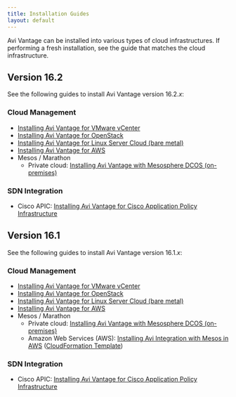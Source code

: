 ```yaml
---
title: Installation Guides
layout: default
---
```

Avi Vantage can be installed into various types of cloud infrastructures. If performing a fresh installation, see the guide that matches the cloud infrastructure.

## Version 16.2

See the following guides to install Avi Vantage version 16.2.*x*:

### Cloud Management

* <a href="/docs/16.2.2/installing-avi-vantage-for-vmware-vcenter-16-2">Installing Avi Vantage for VMware vCenter</a>
* <a href="/docs/16.2.2/installing-avi-vantage-for-openstack-16-2">Installing Avi Vantage for OpenStack</a>
* <a href="/docs/16.2.2/installing-avi-vantage-for-a-linux-server-cloud-16-2">Installing Avi Vantage for Linux Server Cloud (bare metal)</a>
* <a href="/docs/16.2.2/installing-avi-vantage-in-amazon-web-services-16-2">Installing Avi Vantage for AWS</a>
* Mesos / Marathon  
    * Private cloud: <a href="/docs/16.2.2/installing-avi-vantage-with-mesosphere-dcos-16-2">Installing Avi Vantage with Mesosphere DCOS (on-premises)</a> 

### SDN Integration

* Cisco APIC: <a href="/docs/16.2.2/installing-avi-vantage-for-cisco-apic-16-2">Installing Avi Vantage for Cisco Application Policy Infrastructure</a>  

## Version 16.1

See the following guides to install Avi Vantage version 16.1.*x*:

### Cloud Management

* <a href="/docs/16.2.2/installing-avi-vantage-for-vmware-vcenter_16_1">Installing Avi Vantage for VMware vCenter</a>
* <a href="/docs/16.2.2/installing-avi-vantage-for-openstack-16-1">Installing Avi Vantage for OpenStack</a>
* <a href="/docs/16.2.2/installing-avi-vantage-for-a-linux-server-cloud">Installing Avi Vantage for Linux Server Cloud (bare metal)</a>
* <a href="/docs/16.2.2/installing-avi-vantage-in-amazon-web-services">Installing Avi Vantage for AWS</a>
* Mesos / Marathon  
    * Private cloud: <a href="/installing-avi-vantage-with-mesosphere-dcos-on-premises-16-1/">Installing Avi Vantage with Mesosphere DCOS (on-premises)</a>
    * Amazon Web Services (AWS): <a href="/docs/16.2.2/installing-avi-integration-with-mesos-in-aws">Installing Avi Integration with Mesos in AWS</a> (<a href="https://s3-us-west-1.amazonaws.com/avi-tm/avi-mesos.cloudformation.json">CloudFormation Template</a>) 

### SDN Integration

* Cisco APIC: <a href="/installing-avi-vantage-for-cisco-application-policy-infrastructure-16-1/">Installing Avi Vantage for Cisco Application Policy Infrastructure</a>   